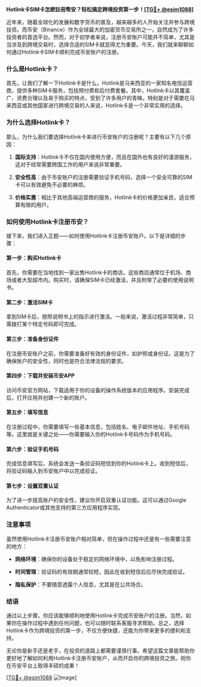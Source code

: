 **Hotlink卡SIM卡怎麽註冊幣安？轻松搞定跨境投资第一步！[[TG💪+ @esim1088](https://t.me/s/esim1088)]**

近年来，随着全球化的发展和数字货币的普及，越来越多的人开始关注并参与跨境投资。而币安（Binance）作为全球最大的加密货币交易所之一，自然成为了许多投资者的首选平台。然而，对于初学者来说，注册币安账户可能并不简单，尤其是当涉及到跨境交易时，选择合适的SIM卡就显得尤为重要。今天，我们就来聊聊如何通过Hotlink卡SIM卡顺利完成币安账户的注册。

### 什么是Hotlink卡？

首先，让我们了解一下Hotlink卡是什么。Hotlink是马来西亚的一家知名电信运营商，提供多种SIM卡服务，包括预付费和后付费套餐。其中，Hotlink卡以其覆盖广、资费合理以及易于购买的特点，受到了许多用户的青睐。特别是对于需要在马来西亚或其他国家进行跨境交易的人来说，Hotlink卡是一个非常实用的选择。

### 为什么选择Hotlink卡？

那么，为什么我们要选择Hotlink卡来进行币安账户的注册呢？主要有以下几个原因：

1. **国际支持**：Hotlink卡不仅在国内使用方便，而且在国外也有良好的漫游服务，这对于经常需要跨国工作的用户来说非常重要。
   
2. **安全性高**：由于币安账户的注册需要验证手机号码，选择一个安全可靠的SIM卡可以有效避免不必要的麻烦。

3. **价格实惠**：相比于其他高端运营商的服务，Hotlink卡的价格更加亲民，适合预算有限的用户。

### 如何使用Hotlink卡注册币安？

接下来，我们进入正题——如何使用Hotlink卡注册币安账户。以下是详细的步骤：

#### 第一步：购买Hotlink卡

首先，你需要在当地找到一家出售Hotlink卡的商店。这些商店通常位于机场、商场或者大型超市内。购买时，请确保SIM卡已经激活，并且附带了必要的使用说明书。

#### 第二步：激活SIM卡

拿到SIM卡后，按照说明书上的指示进行激活。一般来说，激活过程非常简单，只需拨打某个特定号码即可完成。

#### 第三步：准备身份证件

在注册币安账户之前，你需要准备好有效的身份证件，如护照或身份证。这是为了确保账户的安全性，同时也是符合法律法规的要求。

#### 第四步：下载并安装币安APP

访问币安官方网站，下载适用于你的设备的操作系统版本的应用程序。安装完成后，打开应用并创建一个新的账户。

#### 第五步：填写信息

在注册过程中，你需要填写一些基本信息，包括姓名、电子邮件地址、手机号码等。这里就是关键之处——你需要输入你的Hotlink卡号码作为手机号码。

#### 第六步：验证手机号码

完成信息填写后，系统会发送一条验证码短信到你的Hotlink卡上。收到短信后，将验证码输入到币安账户中以完成验证。

#### 第七步：设置双重认证

为了进一步提高账户的安全性，建议你开启双重认证功能。这可以通过Google Authenticator或其他支持的第三方应用程序实现。

### 注意事项

虽然使用Hotlink卡注册币安账户相对简单，但在操作过程中还是有一些需要注意的地方：

- **网络环境**：确保你的设备处于稳定的网络环境中，以免影响注册过程。
  
- **时间管理**：验证码的有效期通常较短，因此在收到短信后应尽快完成验证。

- **隐私保护**：不要随意透露个人信息，尤其是在公共场合。

### 结语

通过以上步骤，你应该能够顺利地使用Hotlink卡完成币安账户的注册。当然，如果你在操作过程中遇到任何问题，也可以随时联系客服寻求帮助。总之，选择Hotlink卡作为跨境投资的第一步，不仅方便快捷，还能为你带来更多的便利和支持。

无论你是新手还是老手，在投资的道路上都需要谨慎行事。希望这篇文章能帮助你更好地了解如何利用Hotlink卡注册币安账户，从而开启你的跨境投资之旅。祝你在币安平台上取得丰硕的成果！

[[TG💪+ @esim1088](https://t.me/s/esim1088) ![Image](https://i.postimg.cc/4NQfJmqS/Snipaste-2025-05-13-00-14-12.png)]